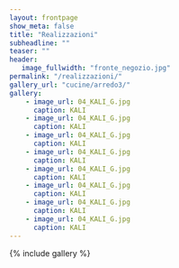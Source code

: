 ```yaml
---
layout: frontpage
show_meta: false
title: "Realizzazioni"
subheadline: ""
teaser: ""
header:
   image_fullwidth: "fronte_negozio.jpg"
permalink: "/realizzazioni/"
gallery_url: "cucine/arredo3/"
gallery:
    - image_url: 04_KALI_G.jpg
      caption: KALI
    - image_url: 04_KALI_G.jpg
      caption: KALI
    - image_url: 04_KALI_G.jpg
      caption: KALI
    - image_url: 04_KALI_G.jpg
      caption: KALI
    - image_url: 04_KALI_G.jpg
      caption: KALI
    - image_url: 04_KALI_G.jpg
      caption: KALI
    - image_url: 04_KALI_G.jpg
      caption: KALI
    - image_url: 04_KALI_G.jpg
      caption: KALI
---
```

{% include gallery %}